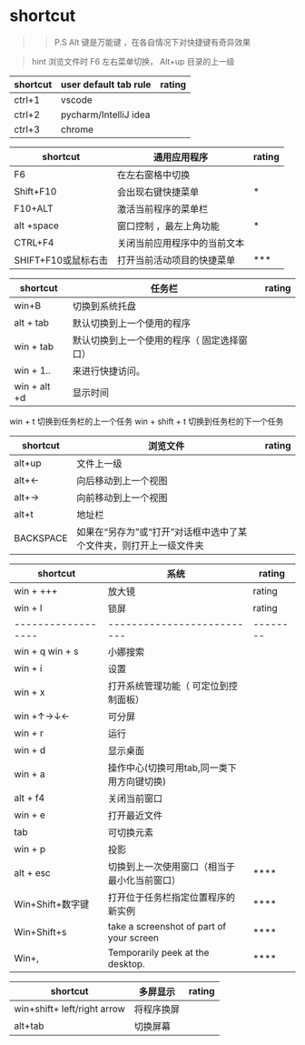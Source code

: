 # shortcut 

>> P.S
    Alt 键是万能键 ，在各自情况下对快捷键有奇异效果


> hint 
> 浏览文件时
> F6 左右菜单切换， Alt+up 目录的上一级


| shortcut | user default tab rule | rating |
| -------- | --------------------- | ------ |
| ctrl+1   | vscode                |        |
| ctrl+2   | pycharm/IntelliJ idea |        |
| ctrl+3   | chrome                |        |





| shortcut            | 通用应用程序                 | rating |
| ------------------- | ---------------------------- | ------ |
| F6                  | 在左右窗格中切换             |        |
| Shift+F10           | 会出现右键快捷菜单           | *       |
| F10+ALT             | 激活当前程序的菜单栏         |        |
| alt +space          | 窗口控制 ，最左上角功能      |    *    |
| CTRL+F4             | 关闭当前应用程序中的当前文本 |        |
| SHIFT+F10或鼠标右击 | 打开当前活动项目的快捷菜单   |***        |

| shortcut  | 任务栏                                      | rating |
| --------- | ------------------------------------------- | ------ |
| win+B     | 切换到系统托盘                              |        |
| alt + tab | 默认切换到上一个使用的程序                  |        |
| win + tab | 默认切换到上一个使用的程序（ 固定选择窗口） |        |
| win + 1.. | 来进行快捷访问。                            |        |
| win + alt +d | 显示时间                            |        |

win + t 切换到任务栏的上一个任务
win + shift + t 切换到任务栏的下一个任务



| shortcut  | 浏览文件                                                               | rating |
| --------- | ---------------------------------------------------------------------- | ------ |
| alt+up    | 文件上一级                                                             |        |
| alt+←     | 向后移动到上一个视图                                                   |        |
| alt+→     | 向前移动到上一个视图                                                   |        |
| alt+t     | 地址栏                                                                 |        |
| BACKSPACE | 如果在“另存为”或“打开”对话框中选中了某个文件夹，则打开上一级文件夹 |        |


| shortcut           | 系统                                         | rating   |
| ------------------ | -------------------------------------------- | -------- |
| win + +++          | 放大镜                                       | rating   |
| win + l            | 锁屏                                         | rating   |
| ------------------ | --------------------------                   | -------- |
| win + q  win + s   | 小娜搜索                                     |          |
| win + i            | 设置                                         |          |
| win + x            | 打开系统管理功能（ 可定位到控制面板）        |          |
| win +↑→↓←          | 可分屏                                       |          |
| win + r            | 运行                                         |          |
| win + d            | 显示桌面                                     |          |
| win + a            | 操作中心(切换可用tab,同一类下用方向键切换)   |          |
| alt + f4           | 关闭当前窗口                                 |          |
| win + e            | 打开最近文件                                 |          |
| tab                | 可切换元素                                   |          |
| win + p            | 投影                                         |          |
| alt + esc          | 切换到上一次使用窗口（相当于最小化当前窗口） | ****     |
| Win+Shift+数字键   | 打开位于任务栏指定位置程序的新实例           | ****     |
| Win+Shift+s   | take a screenshot of part of your screen           | ****     |
| Win+,   | Temporarily peek at the desktop.           | ****     |



| shortcut                    | 多屏显示   | rating |
| --------------------------- | ---------- | ------ |
| win+shift+ left/right arrow | 将程序换屏 |        |
| alt+tab | 切换屏幕 |        |
